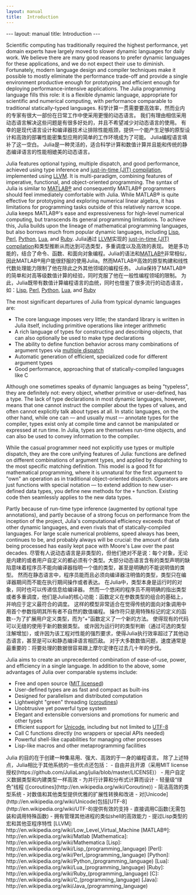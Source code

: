 ```yaml
---
layout: manual
title:  Introduction
---
```

<cn>
---
layout: manual
title:  Introduction
---
</cn>

Scientific computing has traditionally required the highest performance, yet domain experts have largely moved to slower dynamic languages for daily work.
We believe there are many good reasons to prefer dynamic languages for these applications, and we do not expect their use to diminish.
Fortunately, modern language design and compiler techniques make it possible to mostly eliminate the performance trade-off and provide a single environment productive enough for prototyping and efficient enough for deploying performance-intensive applications.
The Julia programming language fills this role:
it is a flexible dynamic language, appropriate for scientific and numerical computing, with performance comparable to traditional statically-typed languages.
<cn>
科学计算一贯需要要高效率，然而业内的专家有很大一部份在日常工作中使采用更慢的动态语言。
我们有理由相信采用动态语言解决这些问题是有很多好处的，并且不希望减少对动态语言的使用。
有幸的是现代语言设计和编译器技术让排除性能瓶颈，提供一个能产生足够的原型设计和高效的部署性能密集型应用的简单的工作环境成为了可能。
Julia编程语言填补了这一空白。
Julia是一种灵活的，适合科学计算和数值计算并且能和传统的静态编译语言的性能相媲美的动态语言。
</cn>

Julia features optional typing, multiple dispatch, and good performance, achieved using type inference and [just-in-time (JIT) compilation](http://en.wikipedia.org/wiki/Just-in-time_compilation), implemented using [LLVM][].
It is multi-paradigm, combining features of imperative, functional, and object-oriented programming.
The syntax of Julia is similar to [MATLAB®][] and consequently MATLAB® programmers should feel immediately comfortable with Julia. While MATLAB® is quite effective for prototyping and exploring numerical linear algebra, it has limitations for programming tasks outside of this relatively narrow scope.
Julia keeps MATLAB®'s ease and expressiveness for high-level numerical computing, but transcends its general programming limitations.
To achieve this, Julia builds upon the lineage of mathematical programming languages, but also borrows much from popular dynamic languages, including [Lisp][], [Perl][], [Python][], [Lua][], and [Ruby][].
<cn>
Julia通过 [LLVM][]实现的 [just-in-time (JIT) compilation](http://en.wikipedia.org/wiki/Just-in-time_compilation)和类型推断从而达到可选类型，多重调度以及高效的表现。
她是多功能的，结合了命令、函数、和面向对象编程。Julia的语法和[MATLAB®][]非常相似，因此MATLAB®用户能很舒服的使用Julia。然而MATLAB®高效的原型构建和线性代数处理能力限制了他在除此之外其他领域的编程任务。
Julia保持了MATLAB®的简单和对高等级数值计算的经验，同时克服了他在一般性编程领域的限制。
为此，Julia既带有数值计算编程语言的血统，同时也借鉴了很多流行的动态语言，如：[Lisp][], [Perl][], [Python][], [Lua][], and [Ruby][]
</cn>

The most significant departures of Julia from typical dynamic languages are:

- The core language imposes very little; the standard library is written in Julia itself, including primitive operations like integer arithmetic
- A rich language of types for constructing and describing objects, that can also optionally be used to make type declarations
- The ability to define function behavior across many combinations of argument types via [multiple dispatch](http://en.wikipedia.org/wiki/Multiple_dispatch)
- Automatic generation of efficient, specialized code for different argument types
- Good performance, approaching that of statically-compiled languages like C

Although one sometimes speaks of dynamic languages as being "typeless", they are definitely not:
every object, whether primitive or user-defined, has a type.
The lack of type declarations in most dynamic languages, however, means that one cannot instruct the compiler about the types of values, and often cannot explicitly talk about types at all.
In static languages, on the other hand, while one can — and usually must — annotate types for the compiler, types exist only at compile time and cannot be manipulated or expressed at run time.
In Julia, types are themselves run-time objects, and can also be used to convey information to the compiler.

While the casual programmer need not explicitly use types or multiple dispatch, they are the core unifying features of Julia:
functions are defined on different combinations of argument types, and applied by dispatching to the most specific matching definition.
This model is a good fit for mathematical programming, where it is unnatural for the first argument to "own" an operation as in traditional object-oriented dispatch.
Operators are just functions with special notation — to extend addition to new user-defined data types, you define new methods for the `+` function.
Existing code then seamlessly applies to the new data types.

Partly because of run-time type inference (augmented by optional type annotations), and partly because of a strong focus on performance from the inception of the project, Julia's computational efficiency exceeds that of other dynamic languages, and even rivals that of statically-compiled languages.
For large scale numerical problems, speed always has been, continues to be, and probably always will be crucial: the amount of data being processed has easily kept pace with Moore's Law over the past decades.
<cn>
尽管有人说动态语言是非类型的，但他们绝对不是说：每个对象，无论是内建的或者用户自定义的都必须有个类型。大部分动态语言含有的类型声明的缺陷意味着程序员不能向编译器指明一个值的类型，甚至是明确的不能说明值的类型。
然而在静态语言中，程序员能而且必须向编译器注明值的类型，类型只在编译器期间而不能在执行期间操作或者表达。
在Julia中，类型本身是运行时的对象，同时也可以传递信息给编译器。
然而一个悠闲的程序员不用明确的指出类型或者多重调度，他们是Julia的核心功能：函数定义在参数类型的组合的基础上，并响应于定义最符合的调度。
这样的模型非常适合在觉得传统的面向对象调用中用首个参数指明其所有者不自然的数值编程。
操作符只是用特殊标记的定义的函数--为了扩展用户定义类型，而为“+”函数定义了一个新的方法。
使得现有的代码可以无缝的使用于新的数据类型。
或许因为运行时的类型判断（通过可选的类型注解增加），或许因为该工程对性能的强烈要求，使得Julia执行效率超过了其他动态语言，甚至是可以和静态编译语言相匹敌。
对于大多数数值问题，速度通常是最重要的：将要处理的数据很容易跟上摩尔定律在过去几十年的步伐。
</cn>

Julia aims to create an unprecedented combination of ease-of-use, power, and efficiency in a single language.
In addition to the above, some advantages of Julia over comparable systems include:

- Free and open source ([MIT licensed](https://github.com/JuliaLang/julia/blob/master/LICENSE))
- User-defined types are as fast and compact as built-ins
- Designed for parallelism and distributed computation
- Lightweight "green" threading ([coroutines](http://en.wikipedia.org/wiki/Coroutine))
- Unobtrusive yet powerful type system
- Elegant and extensible conversions and promotions for numeric and other types
- Efficient support for [Unicode](http://en.wikipedia.org/wiki/Unicode), including but not limited to [UTF-8](http://en.wikipedia.org/wiki/UTF-8)
- Call C functions directly (no wrappers or special APIs needed)
- Powerful shell-like capabilities for managing other processes
- Lisp-like macros and other metaprogramming facilities
<cn>
Julia 的目的在于创建一种集易用、强大、高效的于一身的编程语言。
除了上述特点，Julia相比于其他系统的一些优点还包括：
- 自由并且开源（采用MIT license授权(https://github.com/JuliaLang/julia/blob/master/LICENSE)） 
- 用户自定义数据类型和内建类型一样高效 
- 为并行计算和分布式计算而设计 
- 轻量级“绿色”线程 ([coroutines](http://en.wikipedia.org/wiki/Coroutine))
- 简洁高效的类型系统 
- 对数值和其他类型提供优雅的扩展性转换和改进 
- 对[Unicode](http://en.wikipedia.org/wiki/Unicode)包括[UTF-8](http://en.wikipedia.org/wiki/UTF-8)提供有效的支持
- 直接调用C函数(无需包装和调用特殊函数)
- 拥有管理其他进程的类似shell的高效能力 
- 提过Lisp类型的宏和其他亚程序特性 
</cn>

[LLVM]:        http://en.wikipedia.org/wiki/Low_Level_Virtual_Machine
[MATLAB®]:     http://en.wikipedia.org/wiki/Matlab
[Mathematica]: http://en.wikipedia.org/wiki/Mathematica
[Lisp]:        http://en.wikipedia.org/wiki/Lisp_(programming_language)
[Perl]:        http://en.wikipedia.org/wiki/Perl_(programming_language)
[Python]:      http://en.wikipedia.org/wiki/Python_(programming_language)
[Lua]:         http://en.wikipedia.org/wiki/Lua_(programming_language)
[Ruby]:        http://en.wikipedia.org/wiki/Ruby_(programming_language)
[C]:           http://en.wikipedia.org/wiki/C_(programming_language)
[Java]:        http://en.wikipedia.org/wiki/Java_(programming_language)

<cn>
[LLVM]:        http://en.wikipedia.org/wiki/Low_Level_Virtual_Machine
[MATLAB®]:     http://en.wikipedia.org/wiki/Matlab
[Mathematica]: http://en.wikipedia.org/wiki/Mathematica
[Lisp]:        http://en.wikipedia.org/wiki/Lisp_(programming_language)
[Perl]:        http://en.wikipedia.org/wiki/Perl_(programming_language)
[Python]:      http://en.wikipedia.org/wiki/Python_(programming_language)
[Lua]:         http://en.wikipedia.org/wiki/Lua_(programming_language)
[Ruby]:        http://en.wikipedia.org/wiki/Ruby_(programming_language)
[C]:           http://en.wikipedia.org/wiki/C_(programming_language)
[Java]:        http://en.wikipedia.org/wiki/Java_(programming_language)
</cn>
